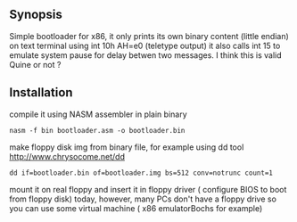 ## Synopsis

Simple bootloader for x86, it only prints its own binary content (little endian) on text terminal using int 10h AH=e0 (teletype output)
it also calls int 15 to emulate system pause for delay betwen two messages. I think this is valid Quine or not ?

## Installation

compile it using NASM assembler in plain binary
```
nasm -f bin bootloader.asm -o bootloader.bin
```
make floppy disk img from binary file, for example using dd tool http://www.chrysocome.net/dd
```
dd if=bootloader.bin of=bootloader.img bs=512 conv=notrunc count=1 
```
    
mount it on real floppy and insert it in floppy driver ( configure BIOS to boot from floppy disk)
today, however, many PCs don't have a floppy drive so you can use some virtual machine  ( x86 emulatorBochs for example)
  
